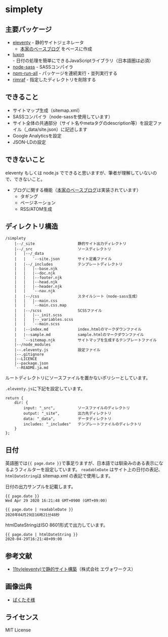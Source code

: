 simplety
=================

## 主要パッケージ
* [eleventy](https://github.com/11ty/eleventy) - 静的サイトジェネレータ
    * [本家のベースブログ](https://github.com/11ty/eleventy-base-blog) をベースに作成
* [luxon](https://github.com/moment/luxon) - 日付の処理を簡単にできるJavaScriptライブラリ（日本語圏は必須）
* [node-sass](https://github.com/sass/node-sass) - SASSコンパイラ
* [npm-run-all](https://github.com/mysticatea/npm-run-all) - パッケージを連続実行・並列実行する
* [rimraf](https://github.com/isaacs/rimraf) - 指定したディレクトリを削除する

## できること
* サイトマップ生成（sitemap.xml）
* SASSコンパイラ（node-sassを使用しています）
* サイト全体の共通部分（サイト名やmetaタグのdescription等）を設定ファイル（_data/site.json）に記述します
* Google Analyticsを設定
* JSON-LDの設定

## できないこと
eleventy もしくは node.js でできると思いますが、筆者が理解していないので、できないこと。

* ブログに関する機能（[本家のベースブログ](https://github.com/11ty/eleventy-base-blog)は実装されています）
    * タギング
    * ページネーション
    * RSS/ATOM生成

## ディレクトリ構造
```
/simplety
    |--/_site                   静的サイト出力ディレクトリ
    |--/_src                    ソースディレクトリ
    |   |--/_data
    |   |   `--site.json        サイト定義ファイル
    |   |--/_includes           テンプレートディレクトリ
    |   |   |--base.njk
    |   |   |--doc.njk
    |   |   |--footer.njk
    |   |   |--head.njk
    |   |   |--header.njk
    |   |   `--nav.njk
    |   |--/css                 スタイルシート（node-sass生成）
    |   |   |--main.css
    |   |   `--main.css.map
    |   |--/scss                SCSSファイル
    |   |   |--_init.scss
    |   |   |--_variables.scss
    |   |   `--main.scss
    |   |--index.md             index.htmlのマークダウンファイル
    |   |--sample.md            sample.htmlのマークダウンファイル
    |   `--sitemap.njk          サイトマップを生成するテンプレートファイル
    |--/node_modules
    |--.eleventy.js             設定ファイル
    |--.gitignore
    |--LICENCE
    |--package.json
    `--README.ja.md
```
ルートディレクトリにソースファイルを置かないポリシーとしています。

`.eleventy.js`に下記を設定しています。
```
return {
    dir: {
        input: "_src",          ソースファイルのディレクトリ
        output: "_site",        出力先ディレクトリ
        data: "_data",          データディレクトリ
        includes: "_includes"   テンプレートファイルのディレクトリ
    }
};
```

## 日付
英語圏では`{{ page.date }}`で事足りますが、日本語では馴染みのある表示になるようフィルターを設定しています。
`readableDate` はサイト上の日付の表記、`htmlDateString`は sitemap.xml の表記で使用します。

日付の出力サンプルを記載します。
```
{{ page.date }}
Wed Apr 29 2020 16:21:48 GMT+0900 (GMT+09:00)
```

```
{{ page.date | readableDate }}
2020年04月29日16時21分48秒
```

htmlDateStringはISO 8601形式で出力しています。
```
{{ page.date | htmlDateString }}
2020-04-29T16:21:48+09:00
```

## 参考文献
* [11ty(eleventy)で静的サイト構築](https://www.evoworx.co.jp/blog/11ty-static-site-generator/)（株式会社 エヴォワークス）

## 画像出典
* [ぱくたそ様](https://www.pakutaso.com/20190332070post-19633.html)

## ライセンス
MIT License
